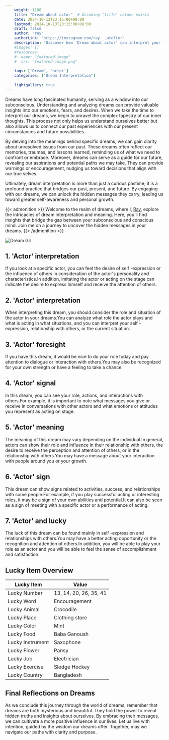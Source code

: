 ```yaml
---
    weight: 1198
    title: "Dream about actor"  # Assuming 'title' column exists
    date: 2024-10-13T23:15:00+08:00
    lastmod: 2024-10-13T23:15:00+08:00
    draft: false
    author: "ray"
    authorLink: "https://instagram.com/ray._.atelier"
    description: "Discover how 'Dream about actor' can interpret your future and uncover its significant meanings in your life."
    #images: []
    #resources:
    #- name: "featured-image"
    #  src: "featured-image.png"
    
    tags: ['Dream', 'actor']
    categories: ["Dream Interpretation"]
    
    lightgallery: true
---
```

    
Dreams have long fascinated humanity, serving as a window into our subconscious. Understanding and analyzing dreams can provide valuable insights into our emotions, fears, and desires. When we take the time to interpret our dreams, we begin to unravel the complex tapestry of our inner thoughts. This process not only helps us understand ourselves better but also allows us to connect our past experiences with our present circumstances and future possibilities.

By delving into the meanings behind specific dreams, we can gain clarity about unresolved issues from our past. These dreams often reflect our memories, traumas, and lessons learned, reminding us of what we need to confront or embrace. Moreover, dreams can serve as a guide for our future, revealing our aspirations and potential paths we may take. They can provide warnings or encouragement, nudging us toward decisions that align with our true selves.

Ultimately, dream interpretation is more than just a curious pastime; it is a profound practice that bridges our past, present, and future. By engaging with our dreams, we can unlock the hidden messages they carry, leading us toward greater self-awareness and personal growth.

{{< admonition >}}
Welcome to the realm of dreams, where I, [Ray](https://instagram.com/ray._.atelier), explore the intricacies of dream interpretation and meaning. Here, you’ll find insights that bridge the gap between your subconscious and conscious mind. Join me on a journey to uncover the hidden messages in your dreams.
{{< /admonition >}}

![Dream Grl](https://cdn.pixabay.com/photo/2017/11/02/03/35/gothic-2910057_1280.jpg "Dream Grl")

## 1. 'Actor' interpretation
If you look at a specific actor, you can feel the desire of self -expression or the influence of others in consideration of the actor's personality and characteristics.In addition, imitating the actor or acting on the stage can indicate the desire to express himself and receive the attention of others.

## 2. 'Actor' interpretation
When interpreting this dream, you should consider the role and situation of the actor in your dreams.You can analyze what role the actor plays and what is acting in what situations, and you can interpret your self -expression, relationship with others, or the current situation.

## 3. 'Actor' foresight
If you have this dream, it would be nice to do your role today and pay attention to dialogue or interaction with others.You may also be recognized for your own strength or have a feeling to take a chance.

## 4. 'Actor' signal
In this dream, you can see your role, actions, and interactions with others.For example, it is important to note what messages you give or receive in conversations with other actors and what emotions or attitudes you represent as acting on stage.

## 5. 'Actor' meaning
The meaning of this dream may vary depending on the individual.In general, actors can show their role and influence in their relationship with others, the desire to receive the perception and attention of others, or in the relationship with others.You may have a message about your interaction with people around you or your growth.

## 6. 'Actor' sign
This dream can show signs related to activities, success, and relationships with some people.For example, if you play successful acting or interesting roles, it may be a sign of your own abilities and potential.It can also be seen as a sign of meeting with a specific actor or a performance of acting.

## 7. 'Actor' and lucky
The luck of this dream can be found mainly in self -expression and relationships with others.You may have a better acting opportunity or the recognition and attention of others.In addition, you will be able to play your role as an actor and you will be able to feel the sense of accomplishment and satisfaction.

## Lucky Item Overview
| Lucky Item          | Value              |
|---------------|--------------------|
| Lucky Number        | 13, 14, 20, 26, 35, 41  |
| Lucky Word          | Encouragement |
| Lucky Animal        | Crocodile |
| Lucky Place         | Clothing store     |
| Lucky Color         | Mint     |
| Lucky Food          | Baba Ganoush      |
| Lucky Instrument    | Saxophone |
| Lucky Flower        | Pansy    |
| Lucky Job           | Electrician       |
| Lucky Exercise      | Sledge Hockey  |
| Lucky Country       | Bangladesh    |


##  Final Reflections on Dreams

As we conclude this journey through the world of dreams, remember that dreams are both mysterious and beautiful. They hold the power to reveal hidden truths and insights about ourselves. By embracing their messages, we can cultivate a more positive influence in our lives. Let us live with intention, guided by the wisdom our dreams offer. Together, may we navigate our paths with clarity and purpose.
